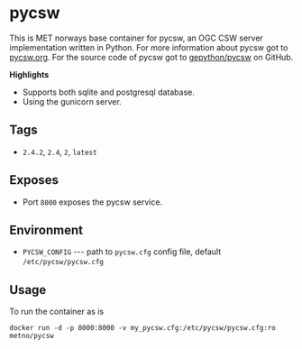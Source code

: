 # pycsw

This is MET norways base container for pycsw, an OGC CSW server implementation written in Python. For more information about pycsw got to [pycsw.org](https://pycsw.org). For the source code of pycsw got to [gepython/pycsw](https://github.com/geopython/pycsw) on GitHub.

**Highlights**

* Supports both sqlite and postgresql database.
* Using the gunicorn server.

## Tags

* `2.4.2`, `2.4`, `2`, `latest`

## Exposes

* Port `8000` exposes the pycsw service.

## Environment

* `PYCSW_CONFIG` --- path to `pycsw.cfg` config file, default `/etc/pycsw/pycsw.cfg`

## Usage

To run the container as is

    docker run -d -p 8000:8000 -v my_pycsw.cfg:/etc/pycsw/pycsw.cfg:ro metno/pycsw

<!---
# vim: set spell spelllang=en:
-->
